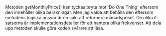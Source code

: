 Metoden getMonthlyPrice() kan tyckas bryta mot 'Do One Thing' eftersom den innehåller olika beräkningar. Men jag valde att behålla den eftersom metodens logiska ansvar är en sak: att returnera månadspriset. De olika if-satserna är implementationsdetaljer för att hantera olika frekvenser. Att dela upp metoden skulle göra koden svårare att läsa.